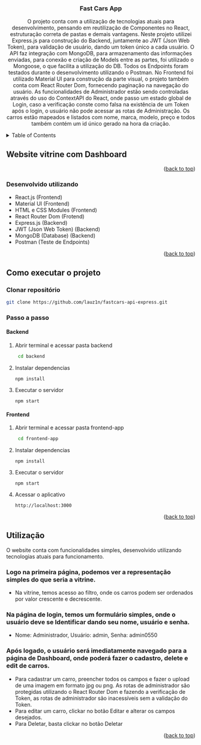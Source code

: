 

<h3 align="center">Fast Cars App</h3>

  <p align="center">
    O projeto conta com a utilização de tecnologias atuais para desenvolvimento, pensando em reutilização de Componentes no React, estruturação correta de pastas e demais vantagens.
    Neste projeto utilizei Express.js para construção do Backend, juntamente ao JWT (Json Web Token), para validação de usuário, dando um token único a cada usuário.
    O API faz integração com MongoDB, para armazenamento das informações enviadas, para conexão e criação de Models entre as partes, foi utilizado o Mongoose, o que facilita a utilização do DB. Todos os Endpoints foram testados durante o desenvolvimento utilizando o Postman.
    No Frontend foi utilizado Material UI para construção da parte visual, o projeto também conta com React Router Dom, fornecendo paginação na navegação do usuário. 
    As funcionalidades de Administrador estão sendo controladas através do uso do ContextAPI do React, onde passo um estado global de Login, caso a verificação conste como falsa na existência de um Token após o login, o usuário não pode acessar as rotas de Administração.
    Os carros estão mapeados e listados com nome, marca, modelo, preço e todos também contém um id único gerado na hora da criação.



<!-- TABLE OF CONTENTS -->
<details>
  <summary>Table of Contents</summary>
  <ol>
    <li>
      <a href="#about-the-project">About The Project</a>
      <ul>
        <li><a href="#built-with">Built With</a></li>
      </ul>
    </li>
    <li>
      <a href="#getting-started">Getting Started</a>
      <ul>
        <li><a href="#prerequisites">Prerequisites</a></li>
        <li><a href="#installation">Installation</a></li>
      </ul>
    </li>
    <li><a href="#usage">Usage</a></li>
    <li><a href="#roadmap">Roadmap</a></li>
    <li><a href="#contributing">Contributing</a></li>
    <li><a href="#license">License</a></li>
    <li><a href="#contact">Contact</a></li>
    <li><a href="#acknowledgments">Acknowledgments</a></li>
  </ol>
</details>



<!-- ABOUT THE PROJECT -->
## Website vitrine com Dashboard

<p align="right">(<a href="#readme-top">back to top</a>)</p>


### Desenvolvido utilizando

* React.js (Frontend)
* Material UI (Frontend)
* HTML e CSS Modules (Frontend)
* React Router Dom (Frotend)
* Express.js (Backend)
* JWT (Json Web Token) (Backend)
* MongoDB (Database) (Backend)
* Postman (Teste de Endpoints)

<p align="right">(<a href="#readme-top">back to top</a>)</p>



<!-- GETTING STARTED -->
## Como executar o projeto
### Clonar repositório
   ```sh
   git clone https://github.com/lauz1n/fastcars-api-express.git
   ```
### Passo a passo

#### Backend

1. Abrir terminal e acessar pasta backend
   ```sh
    cd backend
   ```
2. Instalar dependencias
   ```
   npm install
   ```
3. Executar o servidor
   ```
   npm start 
   ```
#### Frontend

1. Abrir terminal e acessar pasta frontend-app
   ```sh
    cd frontend-app
   ```
2. Instalar dependencias
   ```
   npm install
   ```
3. Executar o servidor
   ```
   npm start 
   ```
4. Acessar o aplicativo 
   ```
   http://localhost:3000
   ```

<p align="right">(<a href="#readme-top">back to top</a>)</p>



<!-- USAGE EXAMPLES -->
## Utilização

O website conta com funcionalidades simples, desenvolvido utilizando tecnologias atuais para funcionamento.

### Logo na primeira página, podemos ver a representação simples do que seria a vitrine.
 * Na vitrine, temos acesso ao filtro, onde os carros podem ser ordenados por valor crescente e decrescente.
### Na página de login, temos um formulário simples, onde o usuário deve se Identificar dando seu nome, usuário e senha.
 * Nome: Administrador, Usuário: admin, Senha: admin0550
### Após logado, o usuário será imediatamente navegado para a página de Dashboard, onde poderá fazer o cadastro, delete e edit de carros.
 * Para cadastrar um carro, preencher todos os campos e fazer o upload de uma imagem em formato jpg ou png. As rotas de administrador são protegidas utilizando o React Router Dom e fazendo a verificação de Token, as rotas de administrador são inacessíveis sem a validação do Token.
 * Para editar um carro, clickar no botão Editar e alterar os campos desejados.
 * Para Deletar, basta clickar no botão Deletar


<p align="right">(<a href="#readme-top">back to top</a>)</p>



